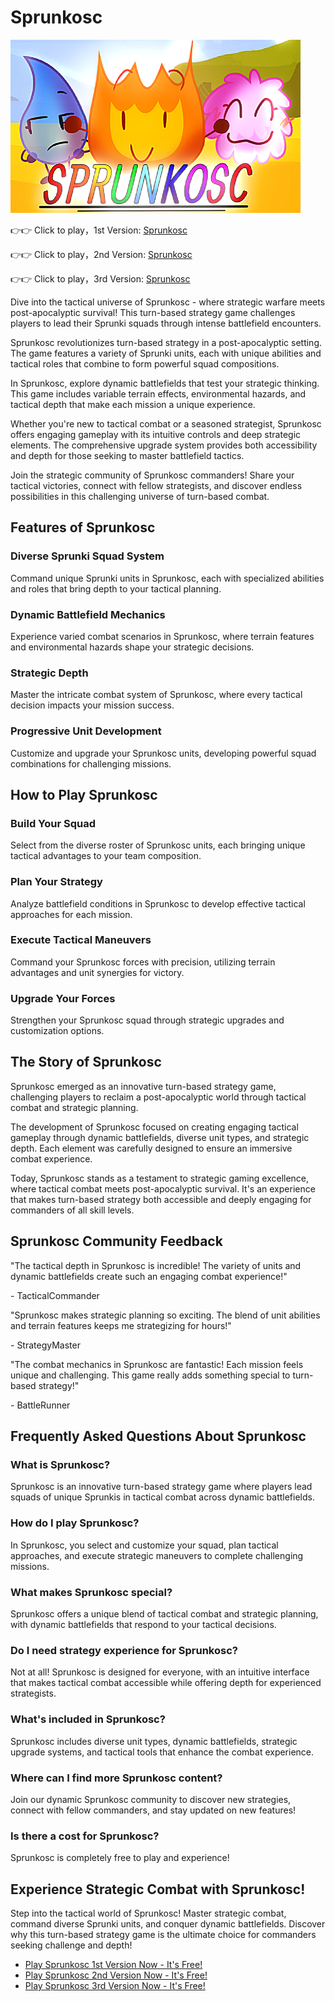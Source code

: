 # Sprunkosc

![Sprunkosc](https://raw.githubusercontent.com/sprunkiscrunkly/sprunkosc/refs/heads/main/sprunkosc.png "Sprunkosc")

👉👉 Click to play，1st Version: [Sprunkosc](https://sprunksters.com/sprunkosc/ "Sprunkosc")

👉👉 Click to play，2nd Version: [Sprunkosc](https://sprunkiscrunkly.com/sprunkosc/ "Sprunkosc")

👉👉 Click to play，3rd Version: [Sprunkosc](https://sprunkipyramixed.com/sprunkosc/ "Sprunkosc")

Dive into the tactical universe of Sprunkosc - where strategic warfare meets post-apocalyptic survival! This turn-based strategy game challenges players to lead their Sprunki squads through intense battlefield encounters.

Sprunkosc revolutionizes turn-based strategy in a post-apocalyptic setting. The game features a variety of Sprunki units, each with unique abilities and tactical roles that combine to form powerful squad compositions.

In Sprunkosc, explore dynamic battlefields that test your strategic thinking. This game includes variable terrain effects, environmental hazards, and tactical depth that make each mission a unique experience.

Whether you're new to tactical combat or a seasoned strategist, Sprunkosc offers engaging gameplay with its intuitive controls and deep strategic elements. The comprehensive upgrade system provides both accessibility and depth for those seeking to master battlefield tactics.

Join the strategic community of Sprunkosc commanders! Share your tactical victories, connect with fellow strategists, and discover endless possibilities in this challenging universe of turn-based combat.

## Features of Sprunkosc

### Diverse Sprunki Squad System

Command unique Sprunki units in Sprunkosc, each with specialized abilities and roles that bring depth to your tactical planning.

### Dynamic Battlefield Mechanics

Experience varied combat scenarios in Sprunkosc, where terrain features and environmental hazards shape your strategic decisions.

### Strategic Depth

Master the intricate combat system of Sprunkosc, where every tactical decision impacts your mission success.

### Progressive Unit Development

Customize and upgrade your Sprunkosc units, developing powerful squad combinations for challenging missions.

## How to Play Sprunkosc

### Build Your Squad

Select from the diverse roster of Sprunkosc units, each bringing unique tactical advantages to your team composition.

### Plan Your Strategy

Analyze battlefield conditions in Sprunkosc to develop effective tactical approaches for each mission.

### Execute Tactical Maneuvers

Command your Sprunkosc forces with precision, utilizing terrain advantages and unit synergies for victory.

### Upgrade Your Forces

Strengthen your Sprunkosc squad through strategic upgrades and customization options.

## The Story of Sprunkosc

Sprunkosc emerged as an innovative turn-based strategy game, challenging players to reclaim a post-apocalyptic world through tactical combat and strategic planning.

The development of Sprunkosc focused on creating engaging tactical gameplay through dynamic battlefields, diverse unit types, and strategic depth. Each element was carefully designed to ensure an immersive combat experience.

Today, Sprunkosc stands as a testament to strategic gaming excellence, where tactical combat meets post-apocalyptic survival. It's an experience that makes turn-based strategy both accessible and deeply engaging for commanders of all skill levels.

## Sprunkosc Community Feedback

"The tactical depth in Sprunkosc is incredible! The variety of units and dynamic battlefields create such an engaging combat experience!"

\- TacticalCommander

"Sprunkosc makes strategic planning so exciting. The blend of unit abilities and terrain features keeps me strategizing for hours!"

\- StrategyMaster

"The combat mechanics in Sprunkosc are fantastic! Each mission feels unique and challenging. This game really adds something special to turn-based strategy!"

\- BattleRunner

## Frequently Asked Questions About Sprunkosc

### What is Sprunkosc?

Sprunkosc is an innovative turn-based strategy game where players lead squads of unique Sprunkis in tactical combat across dynamic battlefields.

### How do I play Sprunkosc?

In Sprunkosc, you select and customize your squad, plan tactical approaches, and execute strategic maneuvers to complete challenging missions.

### What makes Sprunkosc special?

Sprunkosc offers a unique blend of tactical combat and strategic planning, with dynamic battlefields that respond to your tactical decisions.

### Do I need strategy experience for Sprunkosc?

Not at all! Sprunkosc is designed for everyone, with an intuitive interface that makes tactical combat accessible while offering depth for experienced strategists.

### What's included in Sprunkosc?

Sprunkosc includes diverse unit types, dynamic battlefields, strategic upgrade systems, and tactical tools that enhance the combat experience.

### Where can I find more Sprunkosc content?

Join our dynamic Sprunkosc community to discover new strategies, connect with fellow commanders, and stay updated on new features!

### Is there a cost for Sprunkosc?

Sprunkosc is completely free to play and experience!

## Experience Strategic Combat with Sprunkosc!

Step into the tactical world of Sprunkosc! Master strategic combat, command diverse Sprunki units, and conquer dynamic battlefields. Discover why this turn-based strategy game is the ultimate choice for commanders seeking challenge and depth!

- [Play Sprunkosc 1st Version Now - It's Free!](https://sprunksters.com/sprunkosc/)
- [Play Sprunkosc 2nd Version Now - It's Free!](https://sprunkiscrunkly.com/sprunkosc/)
- [Play Sprunkosc 3rd Version Now - It's Free!](https://sprunkipyramixed.com/sprunkosc/)
